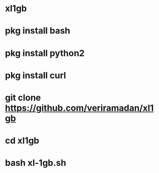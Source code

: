 # xl1gb
# pkg install bash
# pkg install python2
# pkg install curl
# git clone https://github.com/veriramadan/xl1gb
# cd xl1gb
# bash xl-1gb.sh
